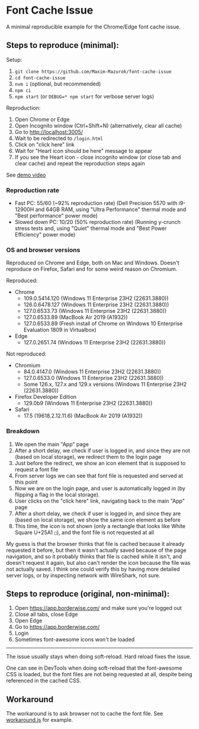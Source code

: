 # Font Cache Issue

A minimal reproducible example for the Chrome/Edge font cache issue.

## Steps to reproduce (minimal):

Setup:

1. `git clone https://github.com/Maxim-Mazurok/font-cache-issue`
1. `cd font-cache-issue`
1. `nvm i` (optional, but recommended)
1. `npm ci`
1. `npm start` (or `DEBUG=* npm start` for verbose server logs)

Reproduction:

1. Open Chrome or Edge
1. Open Incognito window (Ctrl+Shift+N) (alternatively, clear all cache)
1. Go to [http://localhost:3005/](http://localhost:3005/)
1. Wait to be redirected to `/login.html`
1. Click on "click here" link
1. Wait for "Heart icon should be here" message to appear
1. If you see the Heart icon - close incognito window (or close tab and clear cache) and repeat the reproduction steps again

See [demo video](https://github.com/Maxim-Mazurok/font-cache-issue/raw/main/demo.mp4)

### Reproduction rate

- Fast PC: 55/60 (~92% reproduction rate)
  (Dell Precision 5570 with i9-12900H and 64GB RAM, using "Ultra Performance" thermal mode and "Best performance" power mode)
- Slowed down PC: 10/20 (50% reproduction rate)
  (Running y-crunch stress tests and, using "Quiet" thermal mode and "Best Power Efficiency" power mode)

### OS and browser versions

Reproduced on Chrome and Edge, both on Mac and Windows. Doesn't reproduce on Firefox, Safari and for some weird reason on Chromium.

Reproduced:

- Chrome
  - 109.0.5414.120 (Windows 11 Enterprise 23H2 (22631.3880))
  - 126.0.6478.127 (Windows 11 Enterprise 23H2 (22631.3880))
  - 127.0.6533.73 (Windows 11 Enterprise 23H2 (22631.3880))
  - 127.0.6533.89 (MacBook Air 2019 (A1932))
  - 127.0.6533.89 (Fresh install of Chrome on Windows 10 Enterprise Evaluation 1809 in Virtualbox)
- Edge
  - 127.0.2651.74 (Windows 11 Enterprise 23H2 (22631.3880))

Not reproduced:

- Chromium
  - 84.0.4147.0 (Windows 11 Enterprise 23H2 (22631.3880))
  - 127.0.6533.0 (Windows 11 Enterprise 23H2 (22631.3880))
  - Some 126.x, 127.x and 129.x versions (Windows 11 Enterprise 23H2 (22631.3880))
- Firefox Developer Edition
  - 129.0b9 (Windows 11 Enterprise 23H2 (22631.3880))
- Safari
  - 17.5 (19618.2.12.11.6) (MacBook Air 2019 (A1932))

### Breakdown

1. We open the main "App" page
1. After a short delay, we check if user is logged in, and since they are not (based on local storage), we redirect them to the login page
1. Just before the redirect, we show an icon element that is supposed to request a font file
1. From server logs we can see that font file is requested and served at this point
1. Now we are on the login page, and user is automatically logged in (by flipping a flag in the local storage).
1. User clicks on the "click here" link, navigating back to the main "App" page
1. After a short delay, we check if user is logged in, and since they are (based on local storage), we show the same icon element as before
1. This time, the icon is not shown (only a rectangle that looks like White Square U+25A1 `□`), and the font file is not requested at all

My guess is that the browser thinks that file is cached because it already requested it before, but then it wasn't actually saved because of the page navigation, and so it probably thinks that file is cached while it isn't, and doesn't request it again, but also can't render the icon because the file was not actually saved. I think one could verify this by having more detailed server logs, or by inspecting network with WireShark, not sure.

## Steps to reproduce (original, non-minimal):

1. Open https://app.borderwise.com/ and make sure you're logged out
1. Close all tabs, close Edge
1. Open Edge
1. Go to https://app.borderwise.com/
1. Login
1. Sometimes font-awesome icons won't be loaded

---

The issue usually stays when doing soft-reload. Hard reload fixes the issue.

One can see in DevTools when doing soft-reload that the font-awesome CSS is loaded, but the font files are not being requested at all, despite being referenced in the cached CSS.

## Workaround

The workaround is to ask browser not to cache the font file. See [workaround.js](./workaround.js) for example.

